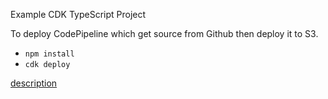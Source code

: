 Example CDK TypeScript Project

To deploy CodePipeline which get source from Github then deploy it to S3.

* `npm install`
* `cdk deploy`

[description](https://note.figmentresearch.com/aws/blogdeploy)